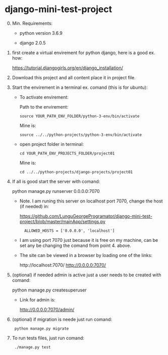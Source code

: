 # django-mini-test-project

0. Min. Requirements:

    - python version 3.6.9

    - django 2.0.5

1. first create a virtual envirement for python django, here is a good ex. how:

      https://tutorial.djangogirls.org/en/django_installation/

2. Download this project and all content place it in project file.

3. Start the envirement in a terminal ex. comand (this is for ubuntu):

    - To activate envirement:
  
        Path to the envirement:
      
          source YOUR_PATH_ENV_FOLDER/python-3-env/bin/activate
        Mine is:
        
          source ../../python-projects/python-3-env/bin/activate
    - open project folder in terminal:
  
          cd YOUR_PATH_ENV_PROJECTS_FOLDER/project01 
    
        Mine is:
      
          cd ../../python-projects/django-projects/project01
4. If all is good start the server with comand:
    
   python manage.py runserver 0.0.0.0:7070
  
    - Note. I am runing this server on localhost port 7070, change the host (if needed) in:
  
         https://github.com/LunguGeorgeProgramator/django-mini-test-project/blob/master/mainApp/settings.py
    
            ALLOWED_HOSTS = ['0.0.0.0', 'localhost']
    - I am using port 7070 just because it is free on my machine, can be set any be changing the comand from point 4. above.
    
    - The site can be viewed in a browser by loading one of the links:
    
         http://localhost:7070/
         http://0.0.0.0:7070/

5. (optional) if needed admin is active just a user needs to be created with comand:

     python manage.py createsuperuser
    
     - Link for admin is:
      
          http://0.0.0.0:7070/admin/

6. (optional) if migration is neede just run comand:

        python manage.py migrate
7. To run tests files, just run comand:

        ./manage.py test
